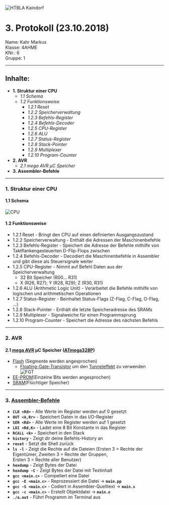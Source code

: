 ![HTBLA Kaindorf](https://upload.wikimedia.org/wikipedia/commons/thumb/3/30/HTL_Kaindorf_Logo.svg/1200px-HTL_Kaindorf_Logo.svg.png)
# 3. Protokoll (23.10.2018)
Name: Kahr Markus  
Klasse: 4AHME  
KNr.: 6  
Gruppe: 1  
___

## Inhalte:  

* **1. Struktur einer CPU**  
  * *1.1 Schema*
  * *1.2 Funktionsweise*
    * *1.2.1 Reset*
    * *1.2.2 Speicherverwaltung*
    * *1.2.3 Befehls-Register*
    * *1.2.4 Befehls-Decoder*
    * *1.2.5 CPU-Register*
    * *1.2.6 ALU*
    * *1.2.7 Status-Register*
    * *1.2.8 Stack-Pointer*
    * *1.2.9 Multiplexer*
    * *1.2.10 Program-Counter*
* **2. AVR**
   * *2.1 mega AVR μC Speicher*  
* **3. Assembler-Befehle**

 
 ___
  
### 1. Struktur einer CPU

#### 1.1 Schema
  
![CPU](https://user-images.githubusercontent.com/43982802/47662783-e7319400-db9b-11e8-9ebd-884aff99a37d.PNG)  


#### 1.2 Funktionsweise

* 1.2.1 Reset - Bringt den CPU auf einen definierten Ausgangszustand
* 1.2.2 Speicherverwaltung - Enthält die Adressen der Maschinenbefehle  
* 1.2.3 Befehls-Register - Speichert die Adresse der Befehle mithilfe von Taktflankengesteuerten D-Flip-Flops zwischen  
* 1.2.4 Befehls-Decoder - Decodiert die Maschinenbefehle in Assembler und gibt diese als Steuersignale weiter  
* 1.2.5 CPU-Register - Nimmt auf Befehl Daten aus der Speicherverwaltung  
  * 32 Bit Speicher (R00... R31)  
  * X (R26, R27); Y (R28, R29); Z (R30, R31)  
* 1.2.6 ALU (Arithmetic Logic Unit) - Verarbeitet die Befehle mithilfe von logischen und arithmetischen Operationen  
* 1.2.7 Status-Register - Beinhaltet Status-Flags (Z-Flag, C-Flag, O-Flag, ...)  
* 1.2.8 Stack-Pointer - Enthält die letzte Speicheradresse des SRAMs  
* 1.2.9 Multiplexer - Signalweiche für einen Programmsprung  
* 1.2.10 Program-Counter - Speichert die Adresse des nächsten Befehls
___

### 2. AVR

#### 2.1 [mega AVR] μC Speicher ([ATmega328P])

* [Flash] (Segmente werden angesprochen)
  * [Floating-Gate-Transistor] um den [Tunneleffekt] zu verwenden  
  ![FGT](https://upload.wikimedia.org/wikipedia/commons/thumb/a/a9/FGMOS_Symbol.svg/330px-FGMOS_Symbol.svg.png)
*  [EE-PROM](Einzelne Bits werden angesprochen)
*  [SRAM](Flüchtiger Speicher)
___

### 3. [Assembler-Befehle]


* **```CLR <Rd>```** - Alle Werte im Register werden auf 0 gesetzt
* **```OUT <A,Rr>```** - Speichert Daten in das I/O-Register
* **```SER <Rd>```** - Alle Werte im Register werden auf 1 gesetzt
* **```LDI <Rd,K>```** - Ladet eine 8 Bit Konstante in das Register
* **```RCALL <k>```** - Speichert in den Stack
* **```history```** - Zeigt dir deine Befehls-History an  
* **```reset```** - Setzt die Shell zurück
* **```ls -l```** - Zeigt die Rechte auf die Dateien (Ersten 3 = Rechte der Eigentümer, Zweiten 3 = Rechte der Gruppen,  
Ersten 3 = Rechte aller Benutzer)  
* **```hexdump```** - Zeigt Bytes der Datei  
* **```hexdump -C```** - Zeigt Bytes der Datei mit Textinhalt  
* **```gcc <main.c>```** - Compeliert eine Datei  
* **```gcc -E <main.c>```** - Reprozessiert die Datei -> **```main.pp```**  
* **```gcc -S <main.c>```** - Codiert in Assembler-Quelltext -> **```main.s```**
* **```gcc -c <main.c>```** - Erstellt Objektdatei -> **```main.o```**
* **```./a.out```** - Führt Programm im Terminal aus  


[AVR]: https://de.wikipedia.org/wiki/Microchip_AVR#cite_note-ATmega640-3
[Tunneleffekt]: https://de.wikipedia.org/wiki/Tunneleffekt#Flash-Speicher
[Floating-Gate-Transistor]: https://de.wikipedia.org/wiki/Floating-Gate-Transistor
[Flash]: https://de.wikipedia.org/wiki/Flash-Speicher
[EE-PROM]: https://de.wikipedia.org/wiki/Electrically_Erasable_Programmable_Read-Only_Memory
[SRAM]: https://de.wikipedia.org/wiki/Static_random-access_memory
[ATmega328P]: http://ww1.microchip.com/downloads/en/DeviceDoc/Atmel-42735-8-bit-AVR-Microcontroller-ATmega328-328P_Summary.pdf
[mega Avr]: https://en.wikichip.org/wiki/MegaAVR
[Assembler-Befehle]: https://www.microchip.com/webdoc/avrassembler/avrassembler.wb_LDI.html
